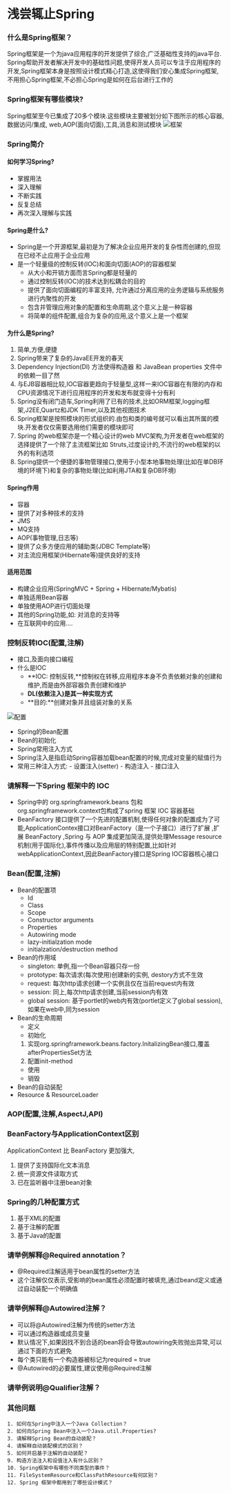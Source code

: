 # 浅尝辄止Spring
### 什么是Spring框架？
Spring框架是一个为java应用程序的开发提供了综合,广泛基础性支持的java平台.
Spring帮助开发者解决开发中的基础性问题,使得开发人员可以专注于应用程序的开发,Spring框架本身是按照设计模式精心打造,这使得我们安心集成Spring框架,不用担心Spring框架,不必担心Spring是如何在后台进行工作的
### Spring框架有哪些模块?
Spring框架至今已集成了20多个模块.这些模块主要被划分如下图所示的核心容器,数据访问/集成,
web,AOP(面向切面),工具,消息和测试模块
![框架](docs/spring-overview.png)
### Spring简介
#### 如何学习Spring?
- 掌握用法
- 深入理解
- 不断实践
- 反复总结
- 再次深入理解与实践
#### Spring是什么?
* Spring是一个开源框架,最初是为了解决企业应用开发的复杂性而创建的,但现在已经不止应用于企业应用
* 是一个轻量级的控制反转(IOC)和面向切面(AOP)的容器框架
  - 从大小和开销方面而言Spring都是轻量的
  - 通过控制反转(IOC)的技术达到松耦合的目的
  - 提供了面向切面编程的丰富支持, 允许通过分离应用的业务逻辑与系统服务进行内聚性的开发
  - 包含并管理应用对象的配置和生命周期,这个意义上是一种容器
  - 将简单的组件配置,组合为复杂的应用,这个意义上是一个框架
#### 为什么是Spring?
1. 简单,方便,便捷
2. Spring带来了复杂的JavaEE开发的春天
3. Dependency Injection(DI) 方法使得构造器 和 JavaBean properties 文件中的依赖一目了然
4. 与EJB容器相比较,IOC容器更趋向于轻量型,这样一来IOC容器在有限的内存和CPU资源情况下进行应用程序的开发和发布就变得十分有利
5. Spring没有闭门造车,Spring利用了已有的技术,比如ORM框架,logging框架,J2EE,Quartz和JDK Timer,以及其他视图技术
6. Spring框架是按照模块的形式组织的.由包和类的编号就可以看出其所属的模块.开发者仅仅需要选用他们需要的模块即可
7. Spring 的web框架亦是一个精心设计的web MVC架构,为开发者在web框架的选择提供了一个除了主流框架比如 Struts,过度设计的,不流行的web框架的以外的有利选项
8. Spring提供一个便捷的事物管理接口,使用于小型本地事物处理(比如在单DB环境的环境下)和复杂的事物处理(比如利用JTA和复杂DB环境)
#### Spring作用
- 容器
- 提供了对多种技术的支持
 - JMS
 - MQ支持
- AOP(事物管理,日志等)
- 提供了众多方便应用的辅助类(JDBC Template等)
- 对主流应用框架(Hibernate等)提供良好的支持
#### 适用范围
- 构建企业应用(SpringMVC + Spring + Hibernate/Mybatis)
- 单独适用Bean容器
- 单独使用AOP进行切面处理
- 其他的Spring功能,如: 对消息的支持等
- 在互联网中的应用....
### 控制反转IOC(配置,注解)
- 接口,及面向接口编程
- 什么是IOC
  - **IOC: 控制反转,**控制权在转移,应用程序本身不负责依赖对象的创建和维护,而是由外部容器负责创建和维护
  - **DL(依赖注入)是其一种实现方式**
  - **目的:**创建对象并且组装对象的关系

![配置](docs/container-magic.png)
- Spring的Bean配置
- Bean的初始化
- Spring常用注入方式
 - Spring注入是指启动Spring容器加载bean配置的时候,完成对变量的赋值行为
 - 常用三种注入方式:
        - 设置注入(setter)
        - 构造注入
        - 接口注入
        
### 请解释一下Spring 框架中的 IOC
- Spring中的 org.springframework.beans 包和 org.springframework.context包构成了spring
框架 IOC 容器基础        
- BeanFactory 接口提供了一个先进的配置机制,使得任何对象的配置成为了可能,ApplicationContex接口对BeanFactory（是一个子接口）进行了扩展
,扩展 BeanFactory ,Spring 与 AOP 集成更加简洁,提供处理Message resource机制(用于国际化),事件传播以及应用层的特别配置,比如针对
webApplicationContext,因此BeanFactory接口是Spring IOC容器核心接口
### Bean(配置,注解)
- Bean的配置项
  - Id
  - Class
  - Scope
  - Constructor arguments
  - Properties
  - Autowiring mode
  - lazy-initialzation mode
  - initialzation/destruction method
- Bean的作用域
  - singleton: 单例,指一个Bean容器只存一份
  - prototype: 每次请求(每次使用)创建新的实例, destory方式不生效
  - request: 每次http请求创建一个实例且仅在当前request内有效
  - session: 同上,每次http请求创建,当前session内有效
  - global session: 基于portlet的web内有效(portlet定义了global session),如果在web中,同为session
- Bean的生命周期
  - 定义
  - 初始化
  1. 实现org.springframework.beans.factory.InitalizingBean接口,覆盖afterPropertiesSet方法
  2. 配置init-method
  - 使用
  - 销毁
- Bean的自动装配
- Resource & ResourceLoader
### AOP(配置,注解,AspectJ,API)
### BeanFactory与ApplicationContext区别
ApplicationContext 比  BeanFactory 更加强大,
1. 提供了支持国际化文本消息
2. 统一资源文件读取方式
3. 已在监听器中注册bean对象

### Spring的几种配置方式
1. 基于XML的配置
2. 基于注解的配置
3. 基于Java的配置

### 请举例解释@Required annotation？
- @Required注解适用于bean属性的setter方法
- 这个注解仅仅表示,受影响的bean属性必须配置时被填充,通过beand定义或通过自动装配一个明确值
### 请举例解释@Autowired注解？
- 可以将@Autowired注解为传统的setter方法
- 可以通过构造器或成员变量
- 默认情况下,如果因找不到合适的bean将会导致autowiring失败抛出异常,可以通过下面的方式避免
- 每个类只能有一个构造器被标记为required = true
- @Autowired的必要属性,建议使用@Required注解
### 请举例说明@Qualifier注解？

### 其他问题
```
1. 如何在Spring中注入一个Java Collection？
2. 如何向Spring Bean中注入一个Java.util.Properties?
3. 请解释Spring Bean的自动装配？
4. 请解释自动装配模式的区别？
5. 如何开启基于注解的自动装配？
9. 构造方法注入和设值注入有什么区别？
10. Spring框架中有哪些不同类型的事件？
11. FileSystemResource和ClassPathResource有何区别？
12. Spring 框架中都用到了哪些设计模式？
```
